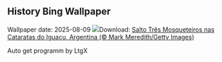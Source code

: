 ## History Bing Wallpaper
Wallpaper date: 2025-08-09
![](https://www.bing.com/th?id=OHR.IguazuArgentina_PT-BR7659880739_UHD.jpg&w=1000)Download: [Salto Três Mosqueteiros nas Cataratas do Iguaçu, Argentina (© Mark Meredith/Getty Images)](https://www.bing.com/th?id=OHR.IguazuArgentina_PT-BR7659880739_UHD.jpg)

Auto get programm by LtgX
